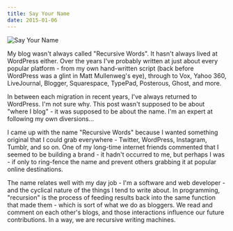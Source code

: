 ```yaml
---
title: Say Your Name
date: 2015-01-06
---
```


![Say Your Name](https://source.unsplash.com/gp8BLyaTaA0/1600x900)

My blog wasn't always called "Recursive Words". It hasn't always lived at WordPress either. Over the years I've probably written at just about every popular platform - from my own hand-written script (back before WordPress was a glint in Matt Mullenweg's eye), through to Vox, Yahoo 360, LiveJournal, Blogger, Squarespace, TypePad, Posterous, Ghost, and more.

In between each migration in recent years, I've always returned to WordPress. I'm not sure why. This post wasn't supposed to be about "where I blog" - it was supposed to be about the name. I'm an expert at following my own diversions...

I came up with the name "Recursive Words" because I wanted something original that I could grab everywhere - Twitter, WordPress, Instagram, Tumblr, and so on. One of my long-time internet friends commented that I seemed to be building a brand - it hadn't occurred to me, but perhaps I was - if only to ring-fence the name and prevent others grabbing it at popular online destinations.

The name relates well with my day job - I'm a software and web developer - and the cyclical nature of the things I tend to write about. In programming, "recursion" is the process of feeding results back into the same function that made them - which is sort of what we do as bloggers. We read and comment on each other's blogs, and those interactions influence our future contributions. In a way, we are recursive writing machines.